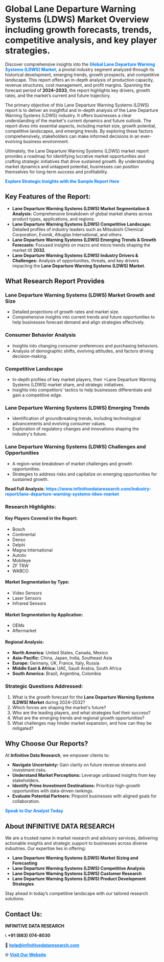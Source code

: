 <h1>Global Lane Departure Warning Systems (LDWS) Market Overview including growth forecasts, trends, competitive analysis, and key player strategies.</h1>
<p>
Discover comprehensive insights into the 
<a href="https://www.infinitivedataresearch.com/industry-report/lane-departure-warning-systems-ldws-market" rel="dofollow" style="color: #007BFF; text-decoration: none;"><strong>Global Lane Departure Warning Systems (LDWS) Market</strong></a>, a pivotal industry segment analyzed through its historical development, emerging trends, growth prospects, and competitive landscape. This report offers an in-depth analysis of production capacity, revenue structures, cost management, and profit margins. Spanning the forecast period of <strong>2024–2033</strong>, the report highlights key drivers, growth rates, and the market’s current and future trajectory.
</p>
<p>
The primary objective of this Lane Departure Warning Systems (LDWS) report is to deliver an insightful and in-depth analysis of the Lane Departure Warning Systems (LDWS) industry. It offers businesses a clear understanding of the market's current dynamics and future outlook. The report dives into essential aspects, including market size, growth potential, competitive landscapes, and emerging trends. By exploring these factors comprehensively, stakeholders can make informed decisions in an ever-evolving business environment.
</p>
<p>
Ultimately, the Lane Departure Warning Systems (LDWS) market report provides a roadmap for identifying lucrative market opportunities and crafting strategic initiatives that drive sustained growth. By understanding market dynamics and untapped potential, businesses can position themselves for long-term success and profitability.
</p>
<p>
<a href="https://www.infinitivedataresearch.com/request-sample/reportId=106221" style="color: #007BFF; text-decoration: none;"><strong>Explore Strategic Insights with the Sample Report Here</strong></a>
</p>

<h2>Key Features of the Report:</h2>
<ul>
<li><strong>Lane Departure Warning Systems (LDWS) Market Segmentation & Analysis:</strong> Comprehensive breakdown of global market shares across product types, applications, and regions.</li>
<li><strong>Lane Departure Warning Systems (LDWS) Competitive Landscape:</strong> Detailed profiles of industry leaders such as Mitsubishi Chemical Corporation, Evonik, Altuglas International, and others.</li>
<li><strong>Lane Departure Warning Systems (LDWS) Emerging Trends & Growth Forecasts:</strong> Focused insights on macro and micro trends shaping the market till <strong>2032</strong>.</li>
<li><strong>Lane Departure Warning Systems (LDWS) Industry Drivers & Challenges:</strong> Analysis of opportunities, threats, and key drivers impacting the <strong>Lane Departure Warning Systems (LDWS) Market</strong>.</li>
</ul>

<h2>What Research Report Provides</h2>
<h3>Lane Departure Warning Systems (LDWS) Market Growth and Size</h3>
<ul>
<li>Detailed projections of growth rates and market size.</li>
<li>Comprehensive insights into current trends and future opportunities to help businesses forecast demand and align strategies effectively.</li>
</ul>

<h3>Consumer Behavior Analysis</h3>
<ul>
<li>Insights into changing consumer preferences and purchasing behaviors.</li>
<li>Analysis of demographic shifts, evolving attitudes, and factors driving decision-making.</li>
</ul>

<h3>Competitive Landscape</h3>
<ul>
<li>In-depth profiles of key market players, their >Lane Departure Warning Systems (LDWS) market share, and strategic initiatives.</li>
<li>Insights into competitors' tactics to help businesses differentiate and gain a competitive edge.</li>
</ul>

<h3>Lane Departure Warning Systems (LDWS) Emerging Trends</h3>
<ul>
<li>Identification of groundbreaking trends, including technological advancements and evolving consumer values.</li>
<li>Exploration of regulatory changes and innovations shaping the industry's future.</li>
</ul>

<h3>Lane Departure Warning Systems (LDWS) Challenges and Opportunities</h3>
<ul>
<li>A region-wise breakdown of market challenges and growth opportunities.</li>
<li>Strategies to address risks and capitalize on emerging opportunities for sustained growth.</li>
</ul>
<p><strong>Read Full Analysis:</strong> <a href="https://www.infinitivedataresearch.com/industry-report/lane-departure-warning-systems-ldws-market" rel="dofollow" style="color: #007BFF; text-decoration: none;"><strong>https://www.infinitivedataresearch.com/industry-report/lane-departure-warning-systems-ldws-market</strong></a></p>
<h3>Research Highlights:</h3>
<h4>Key Players Covered in the Report:</h4>
<ul><li>Bosch</li><li>Continental</li><li>Denso</li><li>Delphi</li><li>Magna International</li><li>Autoliv</li><li>Mobileye</li><li>ZF TRW</li><li>WABCO</li></ul>
<h4>Market Segmentation by Type:</h4>
<ul><li>Video Sensors</li><li>Laser Sensors</li><li>Infrared Sensors</li></ul>
<h4>Market Segmentation by Application:</h4>
<ul><li>OEMs</li><li>Aftermarket</li></ul>

<h4>Regional Analysis:</h4>
<ul>
<li><strong>North America:</strong> United States, Canada, Mexico</li>
<li><strong>Asia-Pacific:</strong> China, Japan, India, Southeast Asia</li>
<li><strong>Europe:</strong> Germany, UK, France, Italy, Russia</li>
<li><strong>Middle East & Africa:</strong> UAE, Saudi Arabia, South Africa</li>
<li><strong>South America:</strong> Brazil, Argentina, Colombia</li>
</ul>

<h3>Strategic Questions Addressed:</h3>
<ol>
<li>What is the growth forecast for the <strong>Lane Departure Warning Systems (LDWS) Market</strong> during 2024–2032?</li>
<li>Which forces are shaping the market's future?</li>
<li>Who are the leading players, and what strategies fuel their success?</li>
<li>What are the emerging trends and regional growth opportunities?</li>
<li>What challenges may hinder market expansion, and how can they be mitigated?</li>
</ol>

<h2>Why Choose Our Reports?</h2>
<p>At <strong>Infinitive Data Research</strong>, we empower clients to:</p>
<ul>
<li><strong>Navigate Uncertainty:</strong> Gain clarity on future revenue streams and investment risks.</li>
<li><strong>Understand Market Perceptions:</strong> Leverage unbiased insights from key stakeholders.</li>
<li><strong>Identify Prime Investment Destinations:</strong> Prioritize high-growth opportunities with data-driven rankings.</li>
<li><strong>Evaluate Potential Partners:</strong> Pinpoint businesses with aligned goals for collaboration.</li>
</ul>
<p><a href="https://www.infinitivedataresearch.com/industry-report/lane-departure-warning-systems-ldws-market" rel="dofollow" style="color: #007BFF; text-decoration: none;"><strong>Speak to Our Analyst Today</strong></a></p>

<h2>About INFINITIVE DATA RESEARCH</h2>
<p>We are a trusted name in market research and advisory services, delivering actionable insights and strategic support to businesses across diverse industries. Our expertise lies in offering:</p>
<ul>
<li><strong>Lane Departure Warning Systems (LDWS) Market Sizing and Forecasting</strong></li>
<li><strong>Lane Departure Warning Systems (LDWS) Competitive Analysis</strong></li>
<li><strong>Lane Departure Warning Systems (LDWS) Customer Research</strong></li>
<li><strong>Lane Departure Warning Systems (LDWS) Product Development Strategies</strong></li>
</ul>
<p>Stay ahead in today’s competitive landscape with our tailored research solutions.</p>

<h2>Contact Us:</h2>
<p><strong>INFINITIVE DATA RESEARCH</strong></p>
<p>📞 <strong>+91 (883) 074-8030</strong></p>
<p>📧 <strong><a href="mailto:help@infinitivedataresearch.com" style="color: #007BFF;">help@infinitivedataresearch.com</a></strong></p>
<p>🌐 <strong><a href="https://www.infinitivedataresearch.com" rel="dofollow" style="color: #007BFF;">Visit Our Website</a></strong></p>